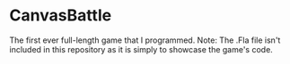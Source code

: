CanvasBattle
============

The first ever full-length game that I programmed. Note: The .Fla file isn't included in this repository as it is simply to showcase the game's code.
